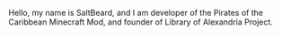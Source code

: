 Hello, my name is SaltBeard, and I am developer of the Pirates of the Caribbean Minecraft Mod, and founder of Library of Alexandria Project.
